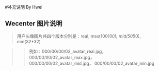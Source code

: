 #补充说明 By Hwei

## Wecenter 图片说明

> 用户头像图片共四个版本分别是：real, max(100*100), mid(50*50), min(32*32)

> > 例如：000/00/00/02_avatar_real.jpg， 000/00/00/02_avatar_max.jpg， 000/00/00/02_avatar_mid.jpg， 000/00/00/02_avatar_min.jpg

